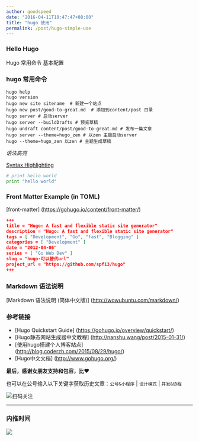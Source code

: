 ```yaml
---
author: goodspeed
date: "2016-04-11T10:47:47+08:00"
title: "hugo 使用"
permalink: /post/hugo-simple-use
---
```


### Hello Hugo

Hugo 常用命令 基本配置


### hugo 常用命令

```shell script
hugo help
hugo version
hugo new site sitename  # 新建一个站点
hugo new post/good-to-great.md  # 添加到content/post 目录
hugo server # 启动server
hugo server --buildDrafts # 预览草稿
hugo undraft content/post/good-to-great.md # 发布一篇文章
hugo server --theme=hugo_zen # 以zen 主题启动server
hugo --theme=hugo_zen 以zen # 主题生成草稿
```

*语法高亮*

[Syntax Highlighting](https://gohugo.io/extras/highlighting/)

```python
# print hello world
print "hello world"
```


### Front Matter Example (in TOML)

[front-matter] (https://gohugo.io/content/front-matter/)

```json
+++
title = "Hugo: A fast and flexible static site generator"
description = "Hugo: A fast and flexible static site generator"
tags = [ "Development", "Go", "fast", "Blogging" ]
categories = [ "Development" ]
date = "2012-04-06"
series = [ "Go Web Dev" ]
slug = "hugo-可以替代url"
project_url = "https://github.com/spf13/hugo"
+++
```

### Markdown 语法说明

[Markdown 语法说明 (简体中文版)] (http://wowubuntu.com/markdown/)


### 参考链接

* [Hugo Quickstart Guide] (https://gohugo.io/overview/quickstart/)
* [Hugo静态网站生成器中文教程] (http://nanshu.wang/post/2015-01-31/)
* [使用hugo搭建个人博客站点] (http://blog.coderzh.com/2015/08/29/hugo/)
* [Hugo中文文档] (http://www.gohugo.org/)

**最后，感谢女朋友支持和包容，比❤️**

也可以在公号输入以下关键字获取历史文章：`公号&小程序` | `设计模式` | `并发&协程`

![扫码关注](http://media.gusibi.mobi/zHqNew3j1brVxSoTkjOerslhnB_ZpchcOXf60lFUxiZ5YtnCHs5HrJNOP14go6Ea)

---------------

### 内推时间

![](http://media.gusibi.mobi/5FzreeM6IYt55JSQMAV63INPIvuPik75FlJAbP1e7Zdlg1WPe6BrHI-q0jkXskGf)